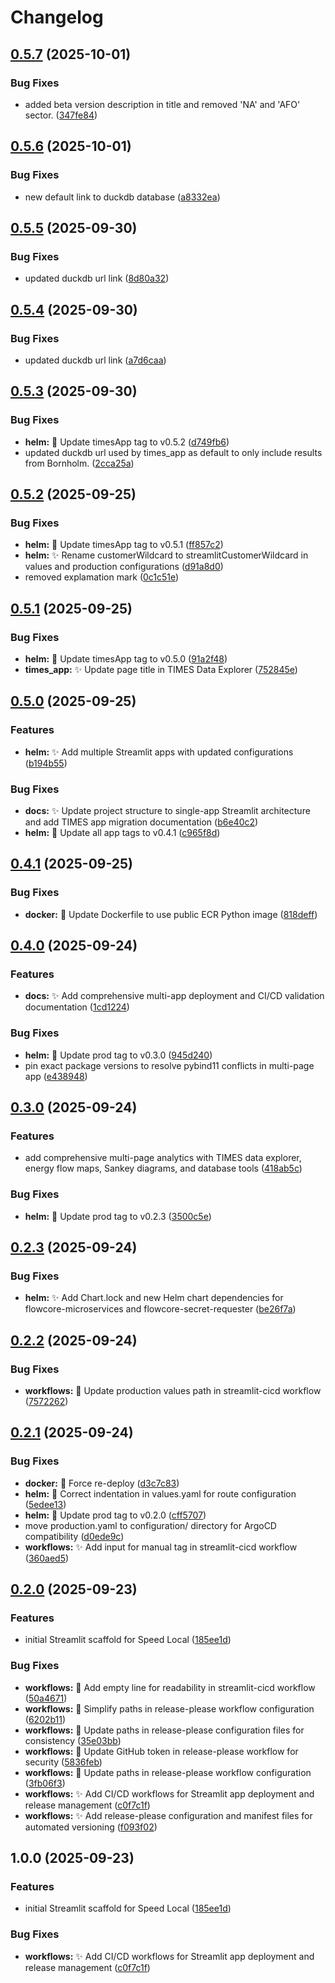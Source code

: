 # Changelog

## [0.5.7](https://github.com/flowcore-io/speedlocal-streamlit/compare/v0.5.6...v0.5.7) (2025-10-01)


### Bug Fixes

* added beta version description in title and removed 'NA' and 'AFO' sector. ([347fe84](https://github.com/flowcore-io/speedlocal-streamlit/commit/347fe846fb206853f6c34f511c58c9c4746d17f9))

## [0.5.6](https://github.com/flowcore-io/speedlocal-streamlit/compare/v0.5.5...v0.5.6) (2025-10-01)


### Bug Fixes

* new default link to duckdb database ([a8332ea](https://github.com/flowcore-io/speedlocal-streamlit/commit/a8332ea73fa32fa32d9a9fe305373e0e2aad8120))

## [0.5.5](https://github.com/flowcore-io/speedlocal-streamlit/compare/v0.5.4...v0.5.5) (2025-09-30)


### Bug Fixes

* updated duckdb url link ([8d80a32](https://github.com/flowcore-io/speedlocal-streamlit/commit/8d80a32a8d58f0c2d743e0fe63065a3336d54d54))

## [0.5.4](https://github.com/flowcore-io/speedlocal-streamlit/compare/v0.5.3...v0.5.4) (2025-09-30)


### Bug Fixes

* updated duckdb url link ([a7d6caa](https://github.com/flowcore-io/speedlocal-streamlit/commit/a7d6caaa647cee6a89b2a3d5298dac4ff13c95d1))

## [0.5.3](https://github.com/flowcore-io/speedlocal-streamlit/compare/v0.5.2...v0.5.3) (2025-09-30)


### Bug Fixes

* **helm:** :rocket: Update timesApp tag to v0.5.2 ([d749fb6](https://github.com/flowcore-io/speedlocal-streamlit/commit/d749fb66ad806615648c9c5104f4f363ced66a38))
* updated duckdb url used by times_app as default to only include results from Bornholm. ([2cca25a](https://github.com/flowcore-io/speedlocal-streamlit/commit/2cca25ac2d68e99f34b7ed35b75ee50fe5089db1))

## [0.5.2](https://github.com/flowcore-io/speedlocal-streamlit/compare/v0.5.1...v0.5.2) (2025-09-25)


### Bug Fixes

* **helm:** :rocket: Update timesApp tag to v0.5.1 ([ff857c2](https://github.com/flowcore-io/speedlocal-streamlit/commit/ff857c2932d6fc5770724ed8b04944908ac27d81))
* **helm:** :sparkles: Rename customerWildcard to streamlitCustomerWildcard in values and production configurations ([d91a8d0](https://github.com/flowcore-io/speedlocal-streamlit/commit/d91a8d0dc398e56ba80cba6c7404f32b34c9ddc7))
* removed explamation mark ([0c1c51e](https://github.com/flowcore-io/speedlocal-streamlit/commit/0c1c51ec8ef70a0528b1574af0365cd72f6ba3aa))

## [0.5.1](https://github.com/flowcore-io/speedlocal-streamlit/compare/v0.5.0...v0.5.1) (2025-09-25)


### Bug Fixes

* **helm:** :rocket: Update timesApp tag to v0.5.0 ([91a2f48](https://github.com/flowcore-io/speedlocal-streamlit/commit/91a2f4821bb9a63c1f7a8b413976c16db98b616a))
* **times_app:** :sparkles: Update page title in TIMES Data Explorer ([752845e](https://github.com/flowcore-io/speedlocal-streamlit/commit/752845ebc25fd6c75f246f57c172251cbc1de211))

## [0.5.0](https://github.com/flowcore-io/speedlocal-streamlit/compare/v0.4.1...v0.5.0) (2025-09-25)


### Features

* **helm:** :sparkles: Add multiple Streamlit apps with updated configurations ([b194b55](https://github.com/flowcore-io/speedlocal-streamlit/commit/b194b5581f843703b1bb7e861a760e4b81542023))


### Bug Fixes

* **docs:** :sparkles: Update project structure to single-app Streamlit architecture and add TIMES app migration documentation ([b6e40c2](https://github.com/flowcore-io/speedlocal-streamlit/commit/b6e40c26c06b1a61b21b0941ed4cde207ce8c709))
* **helm:** :rocket: Update all app tags to v0.4.1 ([c965f8d](https://github.com/flowcore-io/speedlocal-streamlit/commit/c965f8de7b272efd7dbb8570ad6b683ae0707ddd))

## [0.4.1](https://github.com/flowcore-io/speedlocal-streamlit/compare/v0.4.0...v0.4.1) (2025-09-25)


### Bug Fixes

* **docker:** :art: Update Dockerfile to use public ECR Python image ([818deff](https://github.com/flowcore-io/speedlocal-streamlit/commit/818deffca792c5efd68f03ece6f8ffb314dc6907))

## [0.4.0](https://github.com/flowcore-io/speedlocal-streamlit/compare/v0.3.0...v0.4.0) (2025-09-24)


### Features

* **docs:** :sparkles: Add comprehensive multi-app deployment and CI/CD validation documentation ([1cd1224](https://github.com/flowcore-io/speedlocal-streamlit/commit/1cd12249a95e1fef58331782fbd5f4843fa64fe6))


### Bug Fixes

* **helm:** :rocket: Update prod tag to v0.3.0 ([945d240](https://github.com/flowcore-io/speedlocal-streamlit/commit/945d24097672a138b6640c025f100380eb84aa48))
* pin exact package versions to resolve pybind11 conflicts in multi-page app ([e438948](https://github.com/flowcore-io/speedlocal-streamlit/commit/e438948c2cd6ee95ff90719fc9d5c69ffaee7c01))

## [0.3.0](https://github.com/flowcore-io/speedlocal-streamlit/compare/v0.2.3...v0.3.0) (2025-09-24)


### Features

* add comprehensive multi-page analytics with TIMES data explorer, energy flow maps, Sankey diagrams, and database tools ([418ab5c](https://github.com/flowcore-io/speedlocal-streamlit/commit/418ab5cd86e1a272e7b8f57a83f8031f3210d155))


### Bug Fixes

* **helm:** :rocket: Update prod tag to v0.2.3 ([3500c5e](https://github.com/flowcore-io/speedlocal-streamlit/commit/3500c5ea647d45a0db5f845d77956f2485f5438d))

## [0.2.3](https://github.com/flowcore-io/speedlocal-streamlit/compare/v0.2.2...v0.2.3) (2025-09-24)


### Bug Fixes

* **helm:** :sparkles: Add Chart.lock and new Helm chart dependencies for flowcore-microservices and flowcore-secret-requester ([be26f7a](https://github.com/flowcore-io/speedlocal-streamlit/commit/be26f7a8cfe8da533e2a9c677af01165a2a9c84b))

## [0.2.2](https://github.com/flowcore-io/speedlocal-streamlit/compare/v0.2.1...v0.2.2) (2025-09-24)


### Bug Fixes

* **workflows:** :art: Update production values path in streamlit-cicd workflow ([7572262](https://github.com/flowcore-io/speedlocal-streamlit/commit/757226229fe5061ba104b3f6fe38e2837a45975c))

## [0.2.1](https://github.com/flowcore-io/speedlocal-streamlit/compare/v0.2.0...v0.2.1) (2025-09-24)


### Bug Fixes

* **docker:** :art: Force re-deploy ([d3c7c83](https://github.com/flowcore-io/speedlocal-streamlit/commit/d3c7c831a5bb052c8d51b57602cdb91a03e1aaef))
* **helm:** :art: Correct indentation in values.yaml for route configuration ([5edee13](https://github.com/flowcore-io/speedlocal-streamlit/commit/5edee136c2b53ff1422d66aed4c8b04dab3741c9))
* **helm:** :rocket: Update prod tag to v0.2.0 ([cff5707](https://github.com/flowcore-io/speedlocal-streamlit/commit/cff5707c3036117f5225edb0106301e2e32a8e2f))
* move production.yaml to configuration/ directory for ArgoCD compatibility ([d0ede9c](https://github.com/flowcore-io/speedlocal-streamlit/commit/d0ede9c010c1948417084af85ee531470b1aaba7))
* **workflows:** :sparkles: Add input for manual tag in streamlit-cicd workflow ([360aed5](https://github.com/flowcore-io/speedlocal-streamlit/commit/360aed5ca199a04e53ac25f2bcaaa54f13db1f5d))

## [0.2.0](https://github.com/flowcore-io/speedlocal-streamlit/compare/v0.1.0...v0.2.0) (2025-09-23)


### Features

* initial Streamlit scaffold for Speed Local ([185ee1d](https://github.com/flowcore-io/speedlocal-streamlit/commit/185ee1d719d3924b05ba502af33048425c527bb1))


### Bug Fixes

* **workflows:** :art: Add empty line for readability in streamlit-cicd workflow ([50a4671](https://github.com/flowcore-io/speedlocal-streamlit/commit/50a46710f73de406714ee461fc83dc4f32c33889))
* **workflows:** :art: Simplify paths in release-please workflow configuration ([6202b11](https://github.com/flowcore-io/speedlocal-streamlit/commit/6202b11d080e26abf48b11f9ac6ffe02991d2896))
* **workflows:** :art: Update paths in release-please configuration files for consistency ([35e03bb](https://github.com/flowcore-io/speedlocal-streamlit/commit/35e03bbbf686e3066505c3740e5748b65e05d195))
* **workflows:** :bug: Update GitHub token in release-please workflow for security ([5836feb](https://github.com/flowcore-io/speedlocal-streamlit/commit/5836feb9c544ff3cceebdbbac9a7e815ae59b3d2))
* **workflows:** :bug: Update paths in release-please workflow configuration ([3fb06f3](https://github.com/flowcore-io/speedlocal-streamlit/commit/3fb06f3785320074217a82060749bf97f8f96ea1))
* **workflows:** :sparkles: Add CI/CD workflows for Streamlit app deployment and release management ([c0f7c1f](https://github.com/flowcore-io/speedlocal-streamlit/commit/c0f7c1fe0df074804bc172c937cb4a0423cc2df7))
* **workflows:** :sparkles: Add release-please configuration and manifest files for automated versioning ([f093f02](https://github.com/flowcore-io/speedlocal-streamlit/commit/f093f02f2a388ce33231efc29119f8eb7740811f))

## 1.0.0 (2025-09-23)


### Features

* initial Streamlit scaffold for Speed Local ([185ee1d](https://github.com/flowcore-io/speedlocal-streamlit/commit/185ee1d719d3924b05ba502af33048425c527bb1))


### Bug Fixes

* **workflows:** :sparkles: Add CI/CD workflows for Streamlit app deployment and release management ([c0f7c1f](https://github.com/flowcore-io/speedlocal-streamlit/commit/c0f7c1fe0df074804bc172c937cb4a0423cc2df7))

